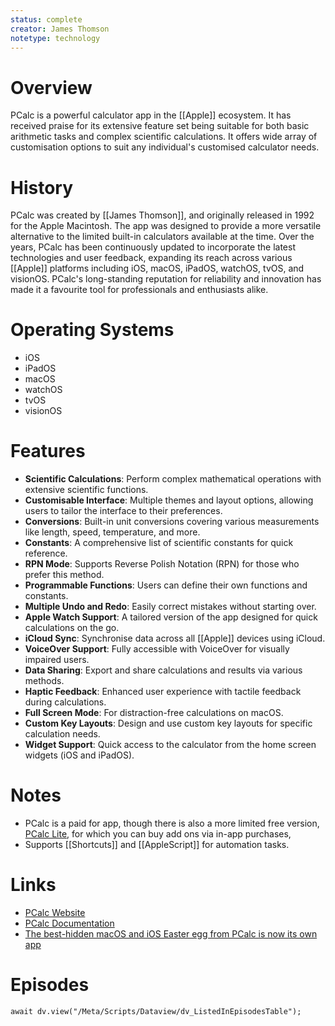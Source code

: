 ```yaml
---
status: complete
creator: James Thomson
notetype: technology
---
```

# Overview  
PCalc is a powerful calculator app in the [[Apple]] ecosystem. It has received praise for its extensive feature set being suitable for both basic arithmetic tasks and complex scientific calculations. It offers wide array of customisation options to suit any individual's customised calculator needs.

# History  
PCalc was created by [[James Thomson]], and originally released in 1992 for the Apple Macintosh. The app was designed to provide a more versatile alternative to the limited built-in calculators available at the time. Over the years, PCalc has been continuously updated to incorporate the latest technologies and user feedback, expanding its reach across various [[Apple]] platforms including iOS, macOS, iPadOS, watchOS, tvOS, and visionOS. PCalc's long-standing reputation for reliability and innovation has made it a favourite tool for professionals and enthusiasts alike.

# Operating Systems  
- iOS
- iPadOS
- macOS
- watchOS
- tvOS
- visionOS

# Features  
- **Scientific Calculations**: Perform complex mathematical operations with extensive scientific functions.
- **Customisable Interface**: Multiple themes and layout options, allowing users to tailor the interface to their preferences.
- **Conversions**: Built-in unit conversions covering various measurements like length, speed, temperature, and more.
- **Constants**: A comprehensive list of scientific constants for quick reference.
- **RPN Mode**: Supports Reverse Polish Notation (RPN) for those who prefer this method.
- **Programmable Functions**: Users can define their own functions and constants.
- **Multiple Undo and Redo**: Easily correct mistakes without starting over.
- **Apple Watch Support**: A tailored version of the app designed for quick calculations on the go.
- **iCloud Sync**: Synchronise data across all [[Apple]] devices using iCloud.
- **VoiceOver Support**: Fully accessible with VoiceOver for visually impaired users.
- **Data Sharing**: Export and share calculations and results via various methods.
- **Haptic Feedback**: Enhanced user experience with tactile feedback during calculations.
- **Full Screen Mode**: For distraction-free calculations on macOS.
- **Custom Key Layouts**: Design and use custom key layouts for specific calculation needs.
- **Widget Support**: Quick access to the calculator from the home screen widgets (iOS and iPadOS).

# Notes  
- PCalc is a paid for app, though there is also a more limited free version, [PCalc Lite](https://apps.apple.com/gb/app/pcalc-lite/id300311831), for which you can buy add ons via in-app purchases,
- Supports [[Shortcuts]] and [[AppleScript]] for automation tasks.

# Links  
- [PCalc Website](https://www.pcalc.com)
- [PCalc Documentation](https://www.pcalc.com/help/main.html)
- [The best-hidden macOS and iOS Easter egg from PCalc is now its own app](https://www.techradar.com/news/the-best-hidden-macos-and-ios-easter-egg-from-pcalc-is-now-its-own-app)

# Episodes
```dataviewjs
await dv.view("/Meta/Scripts/Dataview/dv_ListedInEpisodesTable");
```
